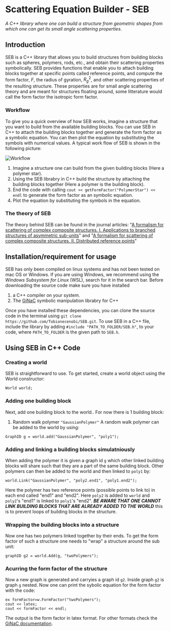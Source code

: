 # Scattering Equation Builder - SEB
*A C++ library where one can build a structure from geometric shapes from which one can get its small angle scattering properties*.

## Introduction
SEB is a C++ library that allows you to build structures from building blocks such as spheres, polymers, rods, etc., and obtain their scattering properties symbolically. SEB provides functions that enable you to attach building blocks together at specific points called reference points, and compute the form factor, $F$, the radius of gyration, $R^2_g$, and other scattering properties of the resulting structure. These properties are for small angle scattering theory and are meant for structures floating around, some litterature would call the form factor the isotropic form factor.

### Workflow
To give you a quick overview of how SEB works, imagine a structure that you want to build from the available building blocks. You can use SEB in C++ to attach the building blocks together and generate the form factor as a symbolic equation. You can then plot the equation by substituting the symbols with numerical values. A typical work flow of SEB is shown in the following picture:

![Workflow](https://github.com/Tobionecenobi/SEB/assets/45657039/59a2129c-ce13-4534-8aef-69e5b7e02600)
1. Imagine a structure one can build from the given building blocks (Here a polymer star).
2. Using the SEB librabry in C++ build the structure by attaching the building blocks together (Here a polymer is the building block).
3. End the code with calling ```cout << getFormFactor("PolymerStar") << endl``` to generate the form factor as an symbolic equation.
4. Plot the equation by substituting the symbols in the equation. 

### The theory of SEB
The theory behind SEB can be found in the journal articles: "[A formalism for scattering of complex composite structures. I. Applications to branched structures of asymmetric sub-units](https://doi.org/10.1063/1.3682778)" and "[A formalism for scattering of complex composite structures. II. Distributed reference points](https://doi.org/10.1063/1.3701737)"

## Installation/requirement for usage
SEB has only been compiled on linux systems and has not been tested on mac OS or Windows.  If you are using Windows, we recommend using the *Windows Subsystem for Linux* (WSL), search for it in the search bar. Before downloading the source code make sure you have installed
1. a C++ compiler on your system. 
2. The [GiNaC](https://www.ginac.de/Download.html) symbolic manipulation librabry for C++

Once you have installed these dependencies, you can clone the source code in the terminal using ```git clone https://github.com/Tobionecenobi/SEB.git```.
To use SEB in a C++ file, include the library by adding ```#include "PATH_TO_FOLDER/SEB.h"```, to your code, where `PATH_TO_FOLDER` is the given path to `SEB.h`. 

## Using SEB in C++ Code
### Creating a world
SEB is straightforward to use. To get started, create a world object using the World constructor:
```
World world;
```
### Adding one building block
Next, add one building block to the world.. For now there is 1 building block:
1. Random walk polymer `"GaussianPolymer"`
A random walk polymer can be added to the world by using:
```
GraphID g = world.add("GaussianPolymer", "poly1");
```
### Adding and linking a building blocks simulatniously
When adding the polymer it is given a graph id `g` which other linked building blocks will share such that they are a part of the same building block. Other polymers can then be added to the world and then linked to `poly1` by:
```
world.Link("GaussianPolymer", "poly2.end1", "poly1.end2");
```
Here the polymer has two reference points (possible points to link to) in each end called "end1" and "end2". Here `poly2` is added to `world` and `poly2`'s "end1" is linked to `poly1`'s "end2". ***BE AWARE THAT ONE CANNOT LINK BUILDING BLOCKS THAT ARE ALREADY ADDED TO THE WORLD*** this is to prevent loops of building blocks in the structure. 

### Wrapping the building blocks into a structure
Now one has two polymers linked together by their ends. To get the form factor of such a structure one needs to "wrap" a structure around the sub unit:
```
graphID g2 = world.Add(g, "twoPolymers");
```

### Acurring the form factor of the structure
Now a new graph is generated and carryies a graph id `g2`. Inside graph `g2` is graph `g` nested.
Now one can print the sybolic equation for the form factor with the code:
```
ex formFactor=w.FormFactor("twoPolymers");
cout << latex;
cout << formFactor << endl;
```
The output is the form factor in latex format. For other formats check the [GiNaC documentation](https://www.ginac.de/tutorial/#Expression-output).

<!-- Comment is starting that cannot be viewed in the markdown file
Now g2 -> g1 == two linked polymers.

After doing the stuff in the installation session start the code by including `SEB.h`
```#include "PATH_TO_FOLDER/SEB.h"```, where `PATH_TO_FOLDER` is the given path to `SEB.h`. 
Then in the main function start by creating a world and give the world a name:
-->


